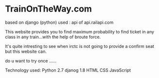 # TrainOnTheWay.com

based on django (python)
used : api of api.railapi.com

This website provides you to find maximum probability to find ticket in any class in any train...with the help of broute force.

It's quite intresting to see when irctc is not going to provide a confirm seat but this website can.

do u want to try once ......
 
Technology used:
Python 2.7
djanog 1.8
HTML
CSS
JavaScript

